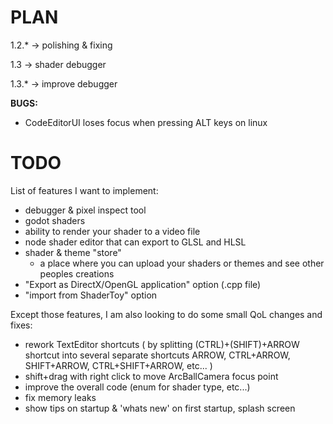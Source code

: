 # PLAN
 1.2.*  -> polishing & fixing

 1.3    -> shader debugger

 1.3.*  -> improve debugger
 
 **BUGS:**
 - CodeEditorUI loses focus when pressing ALT keys on linux

# TODO
List of features I want to implement:
 - debugger & pixel inspect tool
 - godot shaders
 - ability to render your shader to a video file
 - node shader editor that can export to GLSL and HLSL
 - shader & theme "store"
   - a place where you can upload your shaders or themes and see other peoples creations
 - "Export as DirectX/OpenGL application" option (.cpp file)
 - "import from ShaderToy" option

Except those features, I am also looking to do some small QoL changes and fixes:
 - rework TextEditor shortcuts ( by splitting (CTRL)+(SHIFT)+ARROW shortcut into several separate shortcuts ARROW, CTRL+ARROW, SHIFT+ARROW, CTRL+SHIFT+ARROW, etc... )
 - shift+drag with right click to move ArcBallCamera focus point
 - improve the overall code (enum for shader type, etc...)
 - fix memory leaks
 - show tips on startup & 'whats new' on first startup, splash screen